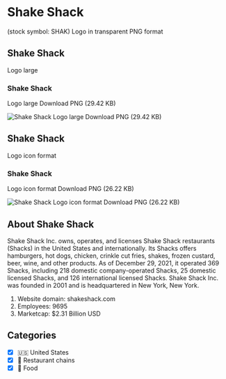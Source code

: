 # Shake Shack
 (stock symbol: SHAK) Logo in transparent PNG format

## Shake Shack
 Logo large

### Shake Shack
 Logo large Download PNG (29.42 KB)

![Shake Shack
 Logo large Download PNG (29.42 KB)](/img/orig/SHAK_BIG-1fecbf69.png)

## Shake Shack
 Logo icon format

### Shake Shack
 Logo icon format Download PNG (26.22 KB)

![Shake Shack
 Logo icon format Download PNG (26.22 KB)](/img/orig/SHAK-3a2893f1.png)

## About Shake Shack


Shake Shack Inc. owns, operates, and licenses Shake Shack restaurants (Shacks) in the United States and internationally. Its Shacks offers hamburgers, hot dogs, chicken, crinkle cut fries, shakes, frozen custard, beer, wine, and other products. As of December 29, 2021, it operated 369 Shacks, including 218 domestic company-operated Shacks, 25 domestic licensed Shacks, and 126 international licensed Shacks. Shake Shack Inc. was founded in 2001 and is headquartered in New York, New York.

1. Website domain: shakeshack.com
2. Employees: 9695
3. Marketcap: $2.31 Billion USD


## Categories
- [x] 🇺🇸 United States
- [x] 🍔 Restaurant chains
- [x] 🍴 Food
